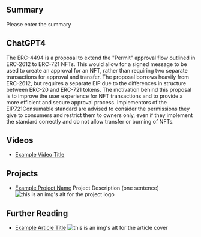 ## Summary

Please enter the summary

## ChatGPT4

The ERC-4494 is a proposal to extend the "Permit" approval flow outlined in ERC-2612 to ERC-721 NFTs. This would allow for a signed message to be used to create an approval for an NFT, rather than requiring two separate transactions for approval and transfer. The proposal borrows heavily from ERC-2612, but requires a separate EIP due to the differences in structure between ERC-20 and ERC-721 tokens. The motivation behind this proposal is to improve the user experience for NFT transactions and to provide a more efficient and secure approval process. Implementors of the EIP721Consumable standard are advised to consider the permissions they give to consumers and restrict them to owners only, even if they implement the standard correctly and do not allow transfer or burning of NFTs.

## Videos

- [Example Video Title](https://www.youtube.com/watch?v=TDGq4aeevgY)

## Projects

- [Example Project Name](https://xxxx.xxx/xxxxx) Project Description (one sentence) ![this is an img's alt for the project logo](https://xxxx.xxx/project-logo.xxx)

## Further Reading

- [Example Article Title](https://xxxx.xxx/xxxxx) ![this is an img's alt for the article cover](https://xxxx.xxx/article-cover.xxx)
